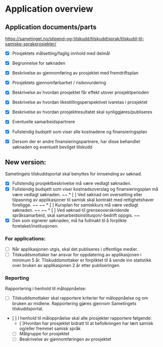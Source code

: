 # Application overview

## Application documents/parts
https://sametinget.no/stipend-og-tilskudd/tilskudd/sprak/tilskudd-til-samiske-sprakprosjekter/

* [x] Prosjektets målsetting/faglig innhold med delmål
* [x] Begrunnelse for søknaden
* [x] Beskrivelse av gjennomføring av prosjektet med fremdriftsplan
* [x] Prosjektets gjennomførbarhet / risikovurdering
* [x] Beskrivelse av hvordan prosjektet får effekt utover prosjektperioden
* [x] Beskrivelse av hvordan likestillingsperspektivet ivaretas i prosjektet
* [x] Beskrivelse av hvordan prosjektresultatet skal synliggjøres/publiseres
* [x] Eventuelle samarbeidspartnere
* [x] Fullstendig budsjett som viser alle kostnadene og finansieringsplan
* [x] Dersom der er andre finansieringspartnere, har disse behandlet søknaden og eventuelt bevilget tilskudd


## New version:
Sametingets tilskuddsportal skal benyttes for innsending av søknad.
* [x] Fullstendig prosjektbeskrivelse må være vedlagt søknaden.
* [x] Fullstendig budsjett som viser kostnadsoverslag og finansieringsplan må være vedlagt søknaden.
~~ * [ ] Ved søknad om oversetting eller tilpasning av applikasjoner til samisk skal kontrakt med rettighetshaver foreligge. ~~
~~ * [ ] Kursplan for samiskkurs må være vedlagt søknaden. ~~
~~ * [ ] Ved søknad til grenseoverskridende språksamarbeid, skal samarbeidsinstitusjon/-bedrift oppgis. ~~
* [x] Den som signerer søknaden, må ha fullmakt til å forplikte foretaket/institusjonen.

### For applications:
* [ ] Når applikasjonen utgis, skal det publiseres i offentlige medier.
* [ ] Tilskuddsmottaker har ansvar for oppdatering av applikasjonen i minimum 5 år. Tilskuddsmottaker er forpliktet til å sende inn statistikk over bruken av applikasjonen 2 år etter publiseringen.

### Reporting
Rapportering i henhold til måloppnåelse:
* [ ] Tilskuddsmottaker skal rapportere kriterier for måloppnåelse og om bruken av midlene. Rapportering gjøres gjennom Sametingets tilskuddsportal.
* [ ] I henhold til måloppnåelse skal alle prosjekter rapportere følgende:
  * [ ]Hvordan har prosjektet bidratt til at befolkningen har lært samisk og/eller fremmet samisk
språk
  * [ ] Målgruppe for prosjektet
  * [ ] Beskrivelse av gjennomføringen av prosjektet